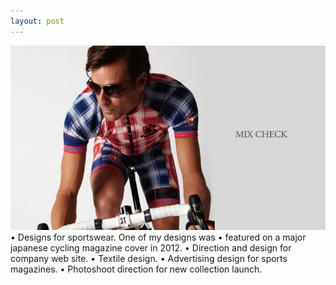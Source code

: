 ```yaml
---
layout: post
---
```

<img src="/images/fulls/05.jpg" class="fit image"> • Designs for sportswear. One of my designs was
• featured on a major japanese cycling magazine cover in 2012.
• Direction and design for company web site.
• Textile design.
• Advertising design for sports magazines.
• Photoshoot direction for new collection launch.
